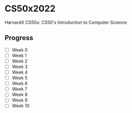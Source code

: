 # CS50x2022
HarvardX CS50x: CS50's Introduction to Computer Science

## Progress
+ [ ] Week 0
+ [ ] Week 1
+ [ ] Week 2
+ [ ] Week 3
+ [ ] Week 4
+ [ ] Week 5
+ [ ] Week 6
+ [ ] Week 7
+ [ ] Week 8
+ [ ] Week 9
+ [ ] Week 10
